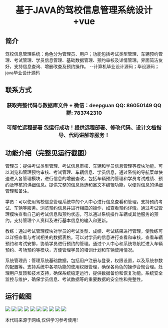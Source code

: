 <p><h1 align="center">基于JAVA的驾校信息管理系统设计+vue</h1></p>

## 简介
驾校信息管理系统：角色分为管理员、用户；功能包括考试类型管理、车辆预约管理、考试管理、学员信息管理、基础数据管理、预约审核及详情管理。界面简洁友好，支持信息查询、增删改查及预约操作。    --计算机毕业设计源码；毕设源码；java毕业设计源码


## 联系方式
<p><h3 align="center">获取完整代码与数据库文件 + 微信：deepguan QQ: 86050149 QQ群: 783742310</h3></p>
<p><h3 align="center">可帮忙远程部署 包运行成功！提供远程部署、修改代码、设计文档指导、代码讲解等服务！</h3></p>

## 功能介绍（完整见运行截图）
管理员：提供考试类型管理、考试信息审核、车辆和学员信息管理等模块功能。可以浏览和管理预约审核、考试管理、车辆信息、学员信息，通过系统的导航菜单快速进入各管理模块，进行信息的增删查改，包括车辆预约管理和学员考试成绩、预约及审核的详细信息。提供完整的信息筛选和富文本编辑功能，以便对信息的详细管理和备注。

学员：可以使用驾校信息管理系统中的个人中心进行信息查看和管理，支持预约考试、车辆等服务。浏览预约信息并进行相应的操作，如查看预约详情。通过考试管理模块查看自己的考试信息和预约状态，可以通过系统操作车辆或其他服务的预约。支持管理个人资料及进行基本信息的输入和更新。

教练：通过考试管理模块对学员的考试类型、成绩、考试结果进行管理，使教练可以详细查看与考试相关的数据表格。可以对学员的信息进行查看和审核，查看车辆预约和考试安排，协助学员进行预约的管理。通过个人中心和系统导航栏进入车辆预约、考场预约等模块，方便管理学员的培训计划和车辆使用情况。

系统管理员：管理系统基础数据，包括用户注册与登录，权限设置，以及系统参数的配置等。支持系统中各项功能的使用权限管理，确保各角色的操作合规合理。处理用户反馈和技术支持，确保系统稳定运行，提供数据备份和恢复功能。系统安全监控与维护，确保学员信息、考试数据等的重要数据的安全性和完整性。


## 运行截图
![](https://bs-1329754181.cos.ap-shanghai.myqcloud.com/ssm/DrivingSchoolInformationManagementSystem/img/001.jpg)
![](https://bs-1329754181.cos.ap-shanghai.myqcloud.com/ssm/DrivingSchoolInformationManagementSystem/img/002.jpg)
![](https://bs-1329754181.cos.ap-shanghai.myqcloud.com/ssm/DrivingSchoolInformationManagementSystem/img/003.jpg)
![](https://bs-1329754181.cos.ap-shanghai.myqcloud.com/ssm/DrivingSchoolInformationManagementSystem/img/004.jpg)
![](https://bs-1329754181.cos.ap-shanghai.myqcloud.com/ssm/DrivingSchoolInformationManagementSystem/img/005.jpg)
![](https://bs-1329754181.cos.ap-shanghai.myqcloud.com/ssm/DrivingSchoolInformationManagementSystem/img/006.jpg)
![](https://bs-1329754181.cos.ap-shanghai.myqcloud.com/ssm/DrivingSchoolInformationManagementSystem/img/007.jpg)
![](https://bs-1329754181.cos.ap-shanghai.myqcloud.com/ssm/DrivingSchoolInformationManagementSystem/img/008.jpg)
![](https://bs-1329754181.cos.ap-shanghai.myqcloud.com/ssm/DrivingSchoolInformationManagementSystem/img/009.jpg)
![](https://bs-1329754181.cos.ap-shanghai.myqcloud.com/ssm/DrivingSchoolInformationManagementSystem/img/010.jpg)

<p>本代码来源于网络,仅供学习参考使用!</p>
